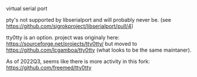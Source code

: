 
virtual serial port

pty's not supported by libserialport and will probably never be.
(see https://github.com/sigrokproject/libserialport/pull/4)

tty0tty is an option.
project was originaly here:  https://sourceforge.net/projects/tty0tty/
but moved to  https://github.com/lcgamboa/tty0tty  (what looks to be the same maintaner).

As of 2022Q3, seems like there is more activity in this fork:
 https://github.com/freemed/tty0tty


